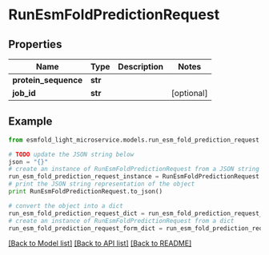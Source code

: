 # RunEsmFoldPredictionRequest


## Properties

Name | Type | Description | Notes
------------ | ------------- | ------------- | -------------
**protein_sequence** | **str** |  | 
**job_id** | **str** |  | [optional] 

## Example

```python
from esmfold_light_microservice.models.run_esm_fold_prediction_request import RunEsmFoldPredictionRequest

# TODO update the JSON string below
json = "{}"
# create an instance of RunEsmFoldPredictionRequest from a JSON string
run_esm_fold_prediction_request_instance = RunEsmFoldPredictionRequest.from_json(json)
# print the JSON string representation of the object
print RunEsmFoldPredictionRequest.to_json()

# convert the object into a dict
run_esm_fold_prediction_request_dict = run_esm_fold_prediction_request_instance.to_dict()
# create an instance of RunEsmFoldPredictionRequest from a dict
run_esm_fold_prediction_request_form_dict = run_esm_fold_prediction_request.from_dict(run_esm_fold_prediction_request_dict)
```
[[Back to Model list]](../README.md#documentation-for-models) [[Back to API list]](../README.md#documentation-for-api-endpoints) [[Back to README]](../README.md)


